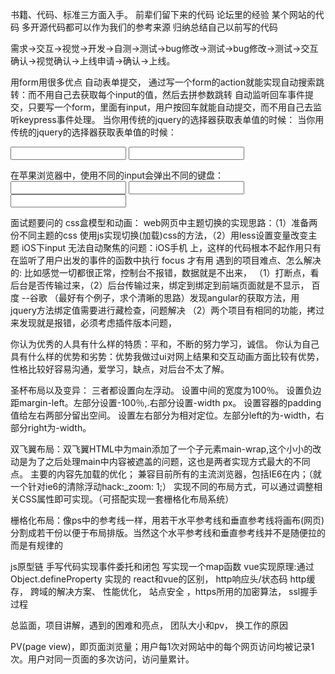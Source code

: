 书籍、代码、标准三方面入手。
前辈们留下来的代码
论坛里的经验
某个网站的代码
多开源代码都可以作为我们的参考来源
归纳总结自己以前写的代码

需求→交互→视觉→开发→自测→测试→bug修改→测试→bug修改→测试→交互确认→视觉确认→上线申请→确认→上线。

用form用很多优点 自动表单提交，
通过写一个form的action就能实现自动搜索跳转：而不用自己去获取每个input的值，然后去拼参数跳转
自动监听回车事件提交，只要写一个form，里面有input，用户按回车就能自动提交，而不用自己去监听keypress事件处理。
当你用传统的jquery的选择器获取表单值的时候： 当你用传统的jquery的选择器获取表单值的时候：
<form id="search-form" action="/search">
    <input type="search" name="keyword">
    <input type="number" name="price">
</form>

在苹果浏览器中，使用不同的input会弹出不同的键盘：
<input type=”email”>
<input type=”number”>
<input type=”tel”>


面试题要问的
css盒模型和动画：
web网页中主题切换的实现思路：（1）准备两份不同主题的css  使用js实现切换(加载)css的方法，（2）用less设置变量改变主题
iOS下input 无法自动聚焦的问题：iOS手机 上，这样的代码根本不起作用只有在监听了用户出发的事件的函数中执行 focus 才有用
遇到的项目难点、怎么解决的: 比如感觉一切都很正常，控制台不报错，数据就是不出来，
（1）打断点，看后台是否传输过来，（2）后台传输过来，绑定到绑定到前端页面就是不显示， 百度 --谷歌 （最好有个例子，求个清晰的思路）发现angular的获取方法，用jquery方法绑定值需要进行藏检查，问题解决
（2）两个项目有相同的功能，拷过来发现就是报错，必须考虑插件版本问题，

你认为优秀的人具有什么样的特质：平和，不断的努力学习，诚信。
你认为自己具有什么样的优势和劣势：优势我做过ui对网上结果和交互动画方面比较有优势，性格比较好容易沟通，爱学习，缺点，对后台不太了解。

圣杯布局以及变异：
三者都设置向左浮动。
设置中间的宽度为100％。
设置负边距margin-left。左部分设置-100％,.右部分设置-width px。
设置容器的padding值给左右两部分留出空间。
设置左右部分为相对定位。左部分left的为-width，右部分right为-width。

双飞翼布局：双飞翼HTML中为main添加了一个子元素main-wrap,这个小小的改动是为了之后处理main中内容被遮盖的问题，这也是两者实现方式最大的不同点。
主要的内容先加载的优化；
兼容目前所有的主流浏览器，包括IE6在内；（就一个针对ie6的清除浮动hack:_zoom: 1;）
实现不同的布局方式，可以通过调整相关CSS属性即可实现。（可搭配实现一套栅格化布局系统）

栅格化布局：像ps中的参考线一样，用若干水平参考线和垂直参考线将画布(网页)分割成若干份以便于布局排版。当然这个水平参考线和垂直参考线并不是随便拉的而是有规律的

js原型链
手写代码实现事件委托和闭包
写实现一个map函数
vue实现原理:通过 Object.defineProperty 实现的
react和vue的区别，
http响应头/状态码
http缓存，
跨域的解决方案、
性能优化，
站点安全
，https所用的加密算法，
ssl握手过程

总监面，项目讲解，遇到的困难和亮点，
团队大小和pv，
换工作的原因

PV(page view)，即页面浏览量；用户每1次对网站中的每个网页访问均被记录1次。用户对同一页面的多次访问，访问量累计。